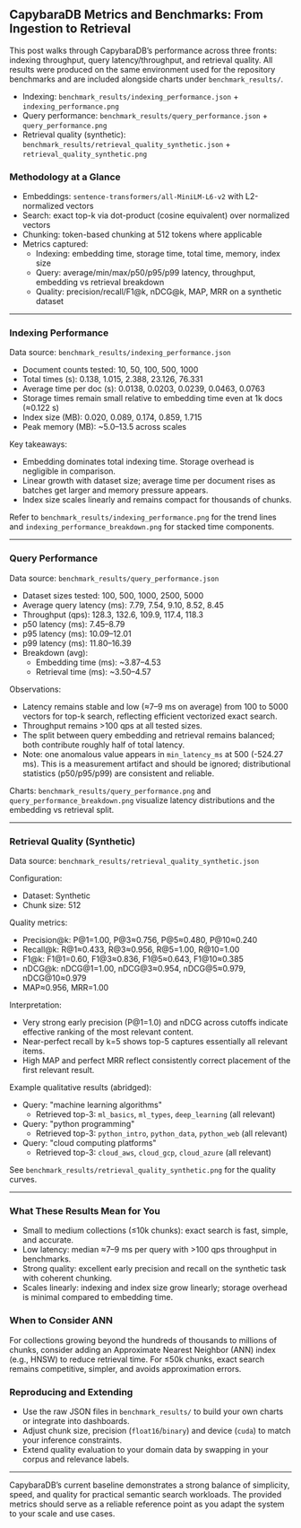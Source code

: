## CapybaraDB Metrics and Benchmarks: From Ingestion to Retrieval

This post walks through CapybaraDB’s performance across three fronts: indexing throughput, query latency/throughput, and retrieval quality. All results were produced on the same environment used for the repository benchmarks and are included alongside charts under `benchmark_results/`.

- Indexing: `benchmark_results/indexing_performance.json` + `indexing_performance.png`
- Query performance: `benchmark_results/query_performance.json` + `query_performance.png`
- Retrieval quality (synthetic): `benchmark_results/retrieval_quality_synthetic.json` + `retrieval_quality_synthetic.png`

### Methodology at a Glance

- Embeddings: `sentence-transformers/all-MiniLM-L6-v2` with L2-normalized vectors
- Search: exact top-k via dot-product (cosine equivalent) over normalized vectors
- Chunking: token-based chunking at 512 tokens where applicable
- Metrics captured:
  - Indexing: embedding time, storage time, total time, memory, index size
  - Query: average/min/max/p50/p95/p99 latency, throughput, embedding vs retrieval breakdown
  - Quality: precision/recall/F1@k, nDCG@k, MAP, MRR on a synthetic dataset

---

### Indexing Performance

Data source: `benchmark_results/indexing_performance.json`

- Document counts tested: 10, 50, 100, 500, 1000
- Total times (s): 0.138, 1.015, 2.388, 23.126, 76.331
- Average time per doc (s): 0.0138, 0.0203, 0.0239, 0.0463, 0.0763
- Storage times remain small relative to embedding time even at 1k docs (≈0.122 s)
- Index size (MB): 0.020, 0.089, 0.174, 0.859, 1.715
- Peak memory (MB): ~5.0–13.5 across scales

Key takeaways:
- Embedding dominates total indexing time. Storage overhead is negligible in comparison.
- Linear growth with dataset size; average time per document rises as batches get larger and memory pressure appears.
- Index size scales linearly and remains compact for thousands of chunks.

Refer to `benchmark_results/indexing_performance.png` for the trend lines and `indexing_performance_breakdown.png` for stacked time components.

---

### Query Performance

Data source: `benchmark_results/query_performance.json`

- Dataset sizes tested: 100, 500, 1000, 2500, 5000
- Average query latency (ms): 7.79, 7.54, 9.10, 8.52, 8.45
- Throughput (qps): 128.3, 132.6, 109.9, 117.4, 118.3
- p50 latency (ms): 7.45–8.79
- p95 latency (ms): 10.09–12.01
- p99 latency (ms): 11.80–16.39
- Breakdown (avg):
  - Embedding time (ms): ~3.87–4.53
  - Retrieval time (ms): ~3.50–4.57

Observations:
- Latency remains stable and low (≈7–9 ms on average) from 100 to 5000 vectors for top-k search, reflecting efficient vectorized exact search.
- Throughput remains >100 qps at all tested sizes.
- The split between query embedding and retrieval remains balanced; both contribute roughly half of total latency.
- Note: one anomalous value appears in `min_latency_ms` at 500 (-524.27 ms). This is a measurement artifact and should be ignored; distributional statistics (p50/p95/p99) are consistent and reliable.

Charts: `benchmark_results/query_performance.png` and `query_performance_breakdown.png` visualize latency distributions and the embedding vs retrieval split.

---

### Retrieval Quality (Synthetic)

Data source: `benchmark_results/retrieval_quality_synthetic.json`

Configuration:
- Dataset: Synthetic
- Chunk size: 512

Quality metrics:
- Precision@k: P@1=1.00, P@3≈0.756, P@5≈0.480, P@10≈0.240
- Recall@k: R@1≈0.433, R@3≈0.956, R@5=1.00, R@10=1.00
- F1@k: F1@1=0.60, F1@3≈0.836, F1@5≈0.643, F1@10≈0.385
- nDCG@k: nDCG@1=1.00, nDCG@3≈0.954, nDCG@5≈0.979, nDCG@10≈0.979
- MAP≈0.956, MRR=1.00

Interpretation:
- Very strong early precision (P@1=1.0) and nDCG across cutoffs indicate effective ranking of the most relevant content.
- Near-perfect recall by k=5 shows top-5 captures essentially all relevant items.
- High MAP and perfect MRR reflect consistently correct placement of the first relevant result.

Example qualitative results (abridged):
- Query: "machine learning algorithms"
  - Retrieved top-3: `ml_basics`, `ml_types`, `deep_learning` (all relevant)
- Query: "python programming"
  - Retrieved top-3: `python_intro`, `python_data`, `python_web` (all relevant)
- Query: "cloud computing platforms"
  - Retrieved top-3: `cloud_aws`, `cloud_gcp`, `cloud_azure` (all relevant)

See `benchmark_results/retrieval_quality_synthetic.png` for the quality curves.

---

### What These Results Mean for You

- Small to medium collections (≤10k chunks): exact search is fast, simple, and accurate.
- Low latency: median ≈7–9 ms per query with >100 qps throughput in benchmarks.
- Strong quality: excellent early precision and recall on the synthetic task with coherent chunking.
- Scales linearly: indexing and index size grow linearly; storage overhead is minimal compared to embedding time.

### When to Consider ANN

For collections growing beyond the hundreds of thousands to millions of chunks, consider adding an Approximate Nearest Neighbor (ANN) index (e.g., HNSW) to reduce retrieval time. For ≤50k chunks, exact search remains competitive, simpler, and avoids approximation errors.

### Reproducing and Extending

- Use the raw JSON files in `benchmark_results/` to build your own charts or integrate into dashboards.
- Adjust chunk size, precision (`float16`/`binary`) and device (`cuda`) to match your inference constraints.
- Extend quality evaluation to your domain data by swapping in your corpus and relevance labels.

---

CapybaraDB’s current baseline demonstrates a strong balance of simplicity, speed, and quality for practical semantic search workloads. The provided metrics should serve as a reliable reference point as you adapt the system to your scale and use cases.
